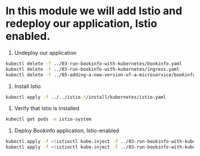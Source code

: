 # In this module we will add Istio and redeploy our application, Istio enabled.

1. Undeploy our application
  ```bash
  kubectl delete -f ../03-run-bookinfo-with-kubernetes/bookinfo.yaml
  kubectl delete -f ../03-run-bookinfo-with-kubernetes/ingress.yaml
  kubectl delete -f ../05-adding-a-new-version-of-a-microservice/bookinfo-reviews-v2-with-app-label.yaml
  ```
1. Install Istio
  ```bash
  kubectl apply -f ../../istio-*/install/kubernetes/istio.yaml
  ```

1. Verify that Istio is installed
  ```bash
  kubectl get pods -n istio-system
  ```
1. Deploy Bookinfo application, Istio-enabled
  ```bash
  kubectl apply -f <(istioctl kube-inject -f ../03-run-bookinfo-with-kubernetes/bookinfo.yaml)
  kubectl apply -f <(istioctl kube-inject -f ../03-run-bookinfo-with-kubernetes/ingress.yaml)
  ```

